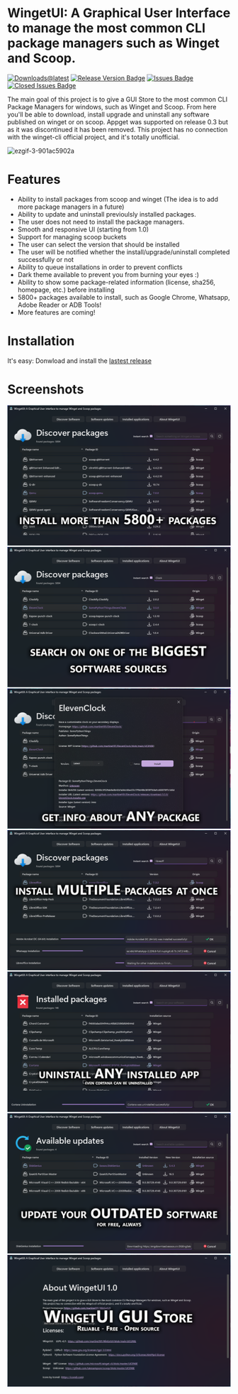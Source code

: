 # WingetUI: A Graphical User Interface to manage the most common CLI package managers such as Winget and Scoop.

[![Downloads@latest](https://img.shields.io/github/downloads/martinet101/WingetUI/total?style=for-the-badge)](https://github.com/martinet101/WingetUI/releases/latest/download/WingetUI.Installer.exe)
[![Release Version Badge](https://img.shields.io/github/v/release/martinet101/WingetUI?style=for-the-badge)](https://github.com/martinet101/WingetUI/releases)
[![Issues Badge](https://img.shields.io/github/issues/martinet101/WingetUI?style=for-the-badge)](https://github.com/martinet101/WingetUI/issues)
[![Closed Issues Badge](https://img.shields.io/github/issues-closed/martinet101/WingetUI?color=%238256d0&style=for-the-badge)](https://github.com/martinet101/WingetUI/issues?q=is%3Aissue+is%3Aclosed)


The main goal of this project is to give a GUI Store to the most common CLI Package Managers for windows, such as Winget and Scoop. From here you'll be able to download, install upgrade and uninstall any software published on winget or on scoop.
Appget was supported on release 0.3 but as it was discontinued it has been removed.
This project has no connection with the winget-cli official project, and it's totally unofficial.

![ezgif-3-901ac5902a](https://user-images.githubusercontent.com/53119851/169247775-e02ed0b1-ba34-4552-966a-676979d89925.png)


# Features
 - Ability to install packages from scoop and winget (The idea is to add more package managers in a future)
 - Ability to update and uninstall previoulsly installed packages.
 - The user does not need to install the package managers.
 - Smooth and responsive UI (starting from 1.0)
 - Support for managing scoop buckets
 - The user can select the version that should be installed
 - The user will be notified whether the install/upgrade/uninstall completed successfully or not
 - Ability to queue installations in order to prevent conflicts
 - Dark theme available to prevent you from burning your eyes :)
 - Ability to show some package-related information (license, sha256, homepage, etc.) before installing
 - 5800+ packages available to install, such as Google Chrome, Whatsapp, Adobe Reader or ADB Tools!
 - More features are coming!


# Installation
It's easy: Donwload and install the <a href="https://github.com/martinet101/WinGetUI/releases">lastest release</a>


# Screenshots
![alt text](/media/winget_1.png)
![alt text](/media/winget_2.png)
![alt text](/media/winget_3.png)
![alt text](/media/winget_4.png)
![alt text](/media/winget_6.png)
![alt text](/media/winget_5.png)
![alt text](/media/winget_7.png)
